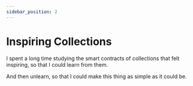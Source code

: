 ```yaml
---
sidebar_position: 2
---
```


# Inspiring Collections

I spent a long time studying the smart contracts of collections that felt inspiring, so that I could learn from them.

And then unlearn, so that I could make this thing as simple as it could be.
